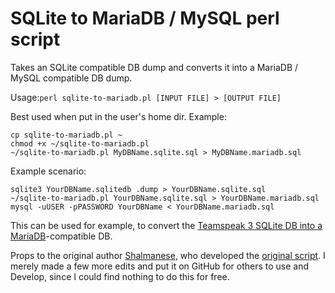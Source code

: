 # SQLite to MariaDB / MySQL perl script

Takes an SQLite compatible DB dump and converts it into a MariaDB / MySQL compatible DB dump.

Usage:`perl sqlite-to-mariadb.pl [INPUT FILE] > [OUTPUT FILE]`

Best used when put in the user's home dir. Example:
```
cp sqlite-to-mariadb.pl ~
chmod +x ~/sqlite-to-mariadb.pl
~/sqlite-to-mariadb.pl MyDBName.sqlite.sql > MyDBName.mariadb.sql
```

Example scenario:
```
sqlite3 YourDBName.sqlitedb .dump > YourDBName.sqlite.sql
~/sqlite-to-mariadb.pl YourDBName.sqlite.sql > YourDBName.mariadb.sql
mysql -uUSER -pPASSWORD YourDBName < YourDBName.mariadb.sql
```

This can be used for example, to convert the [Teamspeak 3 SQLite DB into a MariaDB](https://pyronexus.com/blog/2016/10/30/teamspeak-3-sqlite3-to-mariadb-mysql-guide/)-compatible DB.

Props to the original author [Shalmanese](http://stackoverflow.com/users/14559/shalmanese), who developed the [original script](http://stackoverflow.com/questions/18671/quick-easy-way-to-migrate-sqlite3-to-mysql/87531#87531). I merely made a few more edits and put it on GitHub for others to use and Develop, since I could find nothing to do this for free.
